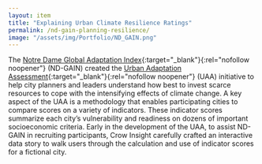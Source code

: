 ```yaml
---
layout: item
title: "Explaining Urban Climate Resilience Ratings" 
permalink: /nd-gain-planning-resilience/
image: "/assets/img/Portfolio/ND_GAIN.png"
---
```

The [Notre Dame Global Adaptation Index](https://gain.nd.edu/){:target="_blank"}{:rel="nofollow noopener"} (ND-GAIN) created the [Urban Adaptation Assessment](https://gain-uaa.nd.edu/){:target="_blank"}{:rel="nofollow noopener"} (UAA) initiative to help city planners and leaders understand how best to invest scarce resources to cope with the intensifying effects of climate change. A key aspect of the UAA is a methodology that enables participating cities to compare scores on a variety of indicators. These indicator scores summarize each city’s vulnerability and readiness on dozens of important socioeconomic criteria. Early in the development of the UAA, to assist ND-GAIN in recruiting participants, Crow Insight carefully crafted an interactive data story to walk users through the calculation and use of indicator scores for a fictional city.
